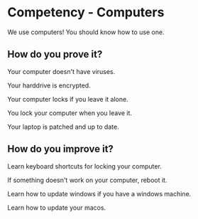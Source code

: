 # Competency - Computers

We use computers!  You should know how to use one.

## How do you prove it?

Your computer doesn't have viruses.  

Your harddrive is encrypted.

Your computer locks if you leave it alone.

You lock your computer when you leave it.

Your laptop is patched and up to date.

## How do you improve it?

Learn keyboard shortcuts for locking your computer.

If something doesn't work on your computer, reboot it.

Learn how to update windows if you have a windows machine.

Learn how to update your macos.
